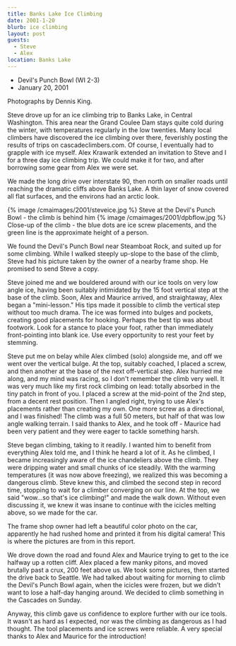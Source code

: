 ```yaml
---
title: Banks Lake Ice Climbing
date: 2001-1-20
blurb: ice climbing
layout: post
guests:
  - Steve
  - Alex
location: Banks Lake
---
```


* Devil's Punch Bowl (WI 2-3)
* January 20, 2001

Photographs by Dennis King.

Steve drove up for an ice climbing trip to Banks Lake, in
Central Washington. This area near the Grand Coulee Dam stays quite
cold during the winter, with temperatures regularly in the low
twenties. Many local climbers have discovered the ice climbing
over there, feverishly posting the results of trips on
cascadeclimbers.com. Of course, I eventually had to grapple with
ice myself. Alex Krawarik extended an invitation to Steve and I
for a three day ice climbing trip. We could make it for two, and
after borrowing some gear from Alex we were set.


We made the long drive over interstate 90, then north on smaller roads
until reaching the dramatic cliffs above Banks Lake. A thin layer
of snow covered all flat surfaces, and the environs had an arctic
look. 

{% image /cmaimages/2001/steveice.jpg %}
Steve at the Devil's Punch Bowl - the climb is behind him
{% image /cmaimages/2001/dpbflow.jpg %}
Close-up of the climb - the blue dots are ice screw placements, and the green line is the approximate height of a person.


We found the Devil's Punch Bowl near Steamboat Rock, and suited up
for some climbing. While I walked steeply up-slope to the base
of the climb, Steve had his picture taken by the owner of a
nearby frame shop. He promised to send Steve a copy.


Steve joined me and we bouldered around with our ice tools on very
low angle ice, having been suitably intimidated by the 15 foot vertical
step at the base of the climb. Soon, Alex and Maurice arrived, and
straightaway, Alex began a "mini-lesson." His tips made it possible
to climb the vertical step without too much drama. The ice was
formed into bulges and pockets, creating good placements for hooking.
Perhaps the best tip was about footwork. Look for a stance to
place your foot, rather than immediately front-pointing into blank
ice. Use every opportunity to rest your feet by stemming.


Steve put me on belay while Alex climbed (solo) alongside me, and
off we went over the vertical bulge. At the top, suitably coached,
I placed a screw, and then another at the base of the next off-vertical
step. Alex hurried me along, and my mind was racing, so I don't
remember the climb very well. It was very much like my first rock
climbing on lead: totally absorbed in the tiny patch in front of
you. I placed a screw at the mid-point of the 2nd step, from a
decent rest position. Then I angled right, trying to use Alex's
placements rather than creating my own. One more screw as a directional,
and I was finished! The climb was a full 50 meters, but half of
that was low angle walking terrain. I said thanks to Alex, and he
took off - Maurice had been very patient and they were eager to
tackle something harsh.


Steve began climbing, taking to it readily. I wanted him to benefit
from everything Alex told me, and I think he heard a lot of it.
As he climbed, I became increasingly aware of the ice chandeliers
above the climb. They were dripping water and small chunks of ice
steadily. With the warming temperatures (it was now above freezing),
we realized this was becoming a dangerous climb. Steve knew this,
and climbed the second step in record time, stopping to wait for
a climber converging on our line. At the top, we said "wow...so
that's ice climbing!" and made the walk down. Without even discussing
it, we knew it was insane to continue with the icicles melting above,
so we made for the car.


The frame shop owner had left a beautiful color photo on the car,
apparently he had rushed home and printed it from his digital camera!
This is where the pictures are from in this report.


We drove down the road and found Alex and Maurice trying to get to
the ice halfway up a rotten cliff. Alex placed a few manky pitons, and
moved brutally past a crux, 200 feet above us. We took some pictures,
then started the drive back to Seattle. We had talked about waiting
for morning to climb the Devil's Punch Bowl again, when the icicles
were frozen, but we didn't want to lose a half-day hanging around.
We decided to climb something in the Cascades on Sunday.


Anyway, this climb gave us confidence to explore further with our
ice tools. It wasn't as hard as I expected, nor was the climbing as
dangerous as I had thought. The tool placements and ice screws were
reliable. A very special thanks to Alex and Maurice for the introduction!


